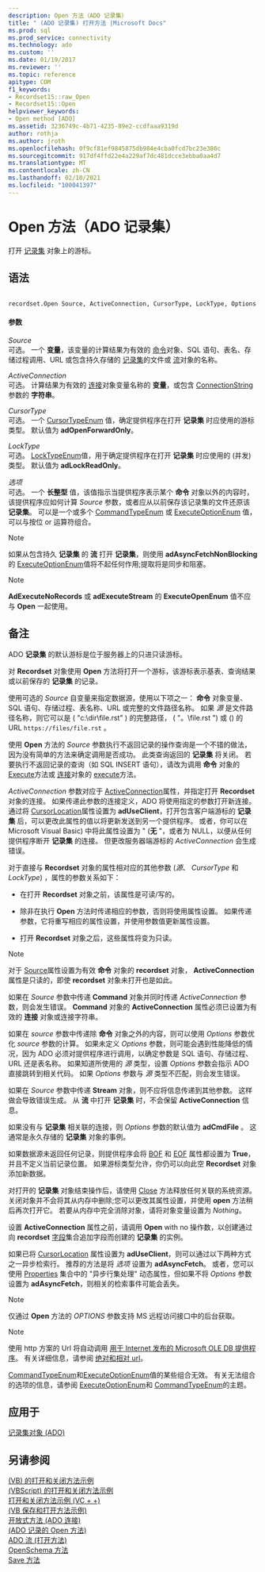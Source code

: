 ```yaml
---
description: Open 方法（ADO 记录集）
title: " (ADO 记录集) 打开方法 |Microsoft Docs"
ms.prod: sql
ms.prod_service: connectivity
ms.technology: ado
ms.custom: ''
ms.date: 01/19/2017
ms.reviewer: ''
ms.topic: reference
apitype: COM
f1_keywords:
- Recordset15::raw_Open
- Recordset15::Open
helpviewer_keywords:
- Open method [ADO]
ms.assetid: 3236749c-4b71-4235-89e2-ccdfaaa9319d
author: rothja
ms.author: jroth
ms.openlocfilehash: 0f9cf81ef9845875db984e4cba0fcd7bc23e380c
ms.sourcegitcommit: 917df4ffd22e4a229af7dc481dcce3ebba0aa4d7
ms.translationtype: MT
ms.contentlocale: zh-CN
ms.lasthandoff: 02/10/2021
ms.locfileid: "100041397"
---
```

# <a name="open-method-ado-recordset"></a>Open 方法（ADO 记录集）
打开 [记录集](./recordset-object-ado.md) 对象上的游标。  
  
## <a name="syntax"></a>语法  
  
```  
  
recordset.Open Source, ActiveConnection, CursorType, LockType, Options  
```  
  
#### <a name="parameters"></a>参数  
 *Source*  
 可选。 一个 **变量**，该变量的计算结果为有效的 [命令](./command-object-ado.md)对象、SQL 语句、表名、存储过程调用、URL 或包含持久存储的 [记录集](./recordset-object-ado.md)的文件或 [流](./stream-object-ado.md)对象的名称。  
  
 *ActiveConnection*  
 可选。 计算结果为有效的 [连接](./connection-object-ado.md)对象变量名称的 **变量**，或包含 [ConnectionString](./connectionstring-property-ado.md)参数的 **字符串**。  
  
 *CursorType*  
 可选。 一个 [CursorTypeEnum](./cursortypeenum.md) 值，确定提供程序在打开 **记录集** 时应使用的游标类型。 默认值为 **adOpenForwardOnly**。  
  
 *LockType*  
 可选。 [LockTypeEnum](./locktypeenum.md)值，用于确定提供程序在打开 **记录集** 时应使用的 (并发) 类型。 默认值为 **adLockReadOnly**。  
  
 *选项*  
 可选。 一个 **长整型** 值，该值指示当提供程序表示某个 **命令** 对象以外的内容时，该提供程序应如何计算 *Source* 参数，或者应从以前保存该记录集的文件还原该 **记录集**。 可以是一个或多个 [CommandTypeEnum](./commandtypeenum.md) 或 [ExecuteOptionEnum](./executeoptionenum.md) 值，可以与按位 or 运算符组合。  
  
> [!NOTE]
>  如果从包含持久 **记录集** 的 **流** 打开 **记录集**，则使用 **adAsyncFetchNonBlocking** 的 [ExecuteOptionEnum](./executeoptionenum.md)值将不起任何作用;提取将是同步和阻塞。  
  
> [!NOTE]
>  **AdExecuteNoRecords** 或 **adExecuteStream** 的 **ExecuteOpenEnum** 值不应与 **Open** 一起使用。  
  
## <a name="remarks"></a>备注  
 ADO **记录集** 的默认游标是位于服务器上的只进只读游标。  
  
 对 **Recordset** 对象使用 **Open** 方法将打开一个游标，该游标表示基表、查询结果或以前保存的 **记录集** 的记录。  
  
 使用可选的 *Source* 自变量来指定数据源，使用以下项之一： **命令** 对象变量、SQL 语句、存储过程、表名称、URL 或完整的文件路径名称。 如果 *源* 是文件路径名称，则它可以是 ( "c:\dir\file.rst" ) 的完整路径， ( "。\file.rst ") 或 () 的 URL `https://files/file.rst` 。  
  
 使用 **Open** 方法的 *Source* 参数执行不返回记录的操作查询是一个不错的做法，因为没有简单的方法来确定调用是否成功。 此类查询返回的 **记录集** 将关闭。 若要执行不返回记录的查询（如 SQL INSERT 语句），请改为调用 **命令** 对象的 [Execute](./execute-method-ado-command.md)方法或 [连接](./connection-object-ado.md)对象的 [execute](./execute-method-ado-connection.md)方法。  
  
 *ActiveConnection* 参数对应于 [ActiveConnection](./activeconnection-property-ado.md)属性，并指定打开 **Recordset** 对象的连接。 如果传递此参数的连接定义，ADO 将使用指定的参数打开新连接。 通过将 [CursorLocation](./cursorlocation-property-ado.md)属性设置为 **adUseClient**，打开包含客户端游标的 **记录集** 后，可以更改此属性的值以将更新发送到另一个提供程序。 或者，你可以在 Microsoft Visual Basic) 中将此属性设置为 " (**无** "，或者为 NULL，以便从任何提供程序断开 **记录集** 的连接。 但更改服务器端游标的 *ActiveConnection* 会生成错误。  
  
 对于直接与 **Recordset** 对象的属性相对应的其他参数 (*源*、 *CursorType* 和 *LockType*) ，属性的参数关系如下：  
  
-   在打开 **Recordset** 对象之前，该属性是可读/写的。  
  
-   除非在执行 **Open** 方法时传递相应的参数，否则将使用属性设置。 如果传递参数，它将重写相应的属性设置，并使用参数值更新属性设置。  
  
-   打开 **Recordset** 对象之后，这些属性将变为只读。  
  
> [!NOTE]
>  对于 [Source](./source-property-ado-recordset.md)属性设置为有效 **命令** 对象的 **recordset** 对象， **ActiveConnection** 属性是只读的，即使 **recordset** 对象未打开也是如此。  
  
 如果在 *Source* 参数中传递 **Command** 对象并同时传递 *ActiveConnection* 参数，则会发生错误。 **Command** 对象的 **ActiveConnection** 属性必须已设置为有效的 **连接** 对象或连接字符串。  
  
 如果在 *source* 参数中传递除 **命令** 对象之外的内容，则可以使用 *Options* 参数优化 *source* 参数的计算。 如果未定义 *Options* 参数，则可能会遇到性能降低的情况，因为 ADO 必须对提供程序进行调用，以确定参数是 SQL 语句、存储过程、URL 还是表名称。 如果知道所使用的 *源* 类型，设置 *Options* 参数会指示 ADO 直接跳转到相关代码。 如果 *Options* 参数与 *源* 类型不匹配，则会发生错误。  
  
 如果在 *Source* 参数中传递 **Stream** 对象，则不应将信息传递到其他参数。 这样做会导致错误生成。 从 **流** 中打开 **记录集** 时，不会保留 **ActiveConnection** 信息。  
  
 如果没有与 **记录集** 相关联的连接，则 *Options* 参数的默认值为 **adCmdFile** 。 这通常是永久存储的 **记录集** 对象的事例。  
  
 如果数据源未返回任何记录，则提供程序会将 [BOF](./bof-eof-properties-ado.md) 和 [EOF](./bof-eof-properties-ado.md) 属性都设置为 **True**，并且不定义当前记录位置。 如果游标类型允许，你仍可以向此空 **Recordset** 对象添加新数据。  
  
 对打开的 **记录集** 对象结束操作后，请使用 [Close](./close-method-ado.md) 方法释放任何关联的系统资源。 关闭对象并不会将其从内存中删除;您可以更改其属性设置，并使用 **open** 方法稍后再次打开它。 若要从内存中完全消除对象，请将对象变量设置为 *Nothing*。  
  
 设置 **ActiveConnection** 属性之前，请调用 **Open** with no 操作数，以创建通过向 **recordset** [字段](./fields-collection-ado.md)集合追加字段而创建的 **记录集** 的实例。  
  
 如果已将 [CursorLocation](./cursorlocation-property-ado.md) 属性设置为 **adUseClient**，则可以通过以下两种方式之一异步检索行。 推荐的方法是将 *选项* 设置为 **adAsyncFetch**。 或者，您可以使用 [Properties](./properties-collection-ado.md) 集合中的 "异步行集处理" 动态属性，但如果不将 *Options* 参数设置为 **adAsyncFetch**，则相关的检索事件可能会丢失。  
  
> [!NOTE]
>  仅通过 **Open** 方法的 *OPTIONS* 参数支持 MS 远程访问接口中的后台获取。  
  
> [!NOTE]
>  使用 http 方案的 Url 将自动调用 [用于 Internet 发布的 Microsoft OLE DB 提供程序](../../guide/appendixes/microsoft-ole-db-provider-for-internet-publishing.md)。 有关详细信息，请参阅 [绝对和相对 url](../../guide/data/absolute-and-relative-urls.md)。  
  
 [CommandTypeEnum](./commandtypeenum.md)和[ExecuteOptionEnum](./executeoptionenum.md)值的某些组合无效。 有关无法组合的选项的信息，请参阅 [ExecuteOptionEnum](./executeoptionenum.md)和 [CommandTypeEnum](./commandtypeenum.md)的主题。  
  
## <a name="applies-to"></a>应用于  
 [记录集对象 (ADO)](./recordset-object-ado.md)  
  
## <a name="see-also"></a>另请参阅  
 [ (VB) 的打开和关闭方法示例 ](./open-and-close-methods-example-vb.md)   
 [ (VBScript) 的打开和关闭方法示例 ](./open-and-close-methods-example-vbscript.md)   
 [打开和关闭方法示例 (VC + +) ](./open-and-close-methods-example-vc.md)   
 [ (VB 保存和打开方法示例) ](./save-and-open-methods-example-vb.md)   
 [开放式方法 (ADO 连接) ](./open-method-ado-connection.md)   
 [ (ADO 记录的 Open 方法) ](./open-method-ado-record.md)   
 [ADO 流 (打开方法) ](./open-method-ado-stream.md)   
 [OpenSchema 方法](./openschema-method.md)   
 [Save 方法](./save-method.md)